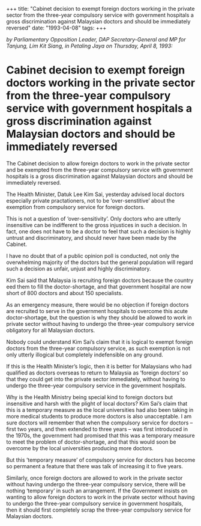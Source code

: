 +++ 
title: "Cabinet decision to exempt foreign doctors working in the private sector from the three-year compulsory service with government hospitals a gross discrimination against Malaysian doctors and should be immediately reversed"
date: "1993-04-08"
tags:
+++

_by Parliamentary Opposition Leader, DAP Secretary-General and MP for Tanjung, Lim Kit Siang, in Petaling Jaya on Thursday, April 8, 1993:_

# Cabinet decision to exempt foreign doctors working in the private sector from the three-year compulsory service with government hospitals a gross discrimination against Malaysian doctors and should be immediately reversed

The Cabinet decision to allow foreign doctors to work in the private sector and be exempted from the three-year compulsory service with government hospitals is a gross discrimination against Malaysian doctors and should be immediately reversed.</u>

The Health Minister, Datuk Lee Kim Sai, yesterday advised local doctors especially private practationers, not to be ‘over-senstitive’ about the exemption from compulsory service for foreign doctors.

This is not a question of ‘over-sensitivity’. Only doctors who are utterly insensitive can be indifferent to the gross injustices in such a decision. In fact, one does not have to be a doctor to feel that such a decision is highly untrust and discriminatory, and should never have been made by the Cabinet.

I have no doubt that of a public opinion poll is conducted, not only the overwhelming majority of the doctors but the general population will regard such a decision as unfair, unjust and highly discriminatory.

Kim Sai said that Malaysia is recruiting foreign doctors because the country eed them to fill the doctor-shortage, and that government hospital are now short of 800 doctors and about 150 specialists.

As an emergency measure, there would be no objection if foreign doctors are recruited to serve in the government hospitals to overcome this acute doctor-shortage, but the question is why they should be allowed to work in private sector without having to undergo the three-year compulsory service obligatory for all Malaysian doctors.

Nobody could understand Kim Sai’s claim that it is logical to exempt foreign doctors from the three-year compulsory service, as such exemption is not only utterly illogical but completely indefensible on any ground.

If this is the Health Minister’s logic, then it is better for Malaysians who had qualified as doctors overseas to return to Malaysia as ‘foreign doctors’ so that they could get into the private sector immediately, without having to undergo the three-year compulsory service in the government hospitals.

Why is the Health Ministry being special kind to foreign doctors but insensitive and harsh with the plight of local doctors?
Kim Sai’s claim that this is a temporary measure as the local universities had also been taking in more medical students to produce more doctors is also unacceptable. I am sure doctors will remember that when the compulsory service for doctors – first two years, and then extended to three years – was first introduced in the 1970s, the government had promised that this was a temporary measure to meet the problem of doctor-shortage, and that this would soon be overcome by the local universities producing more doctors.

But this ‘temporary measure’ of compulsory service for doctors has become so permanent a feature that there was talk of increasing it to five years.

Similarly, once foreign doctors are allowed to work in the private sector without having undergo the three-year compulsory service, there will be nothing ‘temporary’ in such an arrangement.
If the Government insists on wanting to allow foreign doctors to work in the private sector without having to undergo the three-year compulsory service in government hospitals, then it should first completely scrap the three-year compulsory service for Malaysian doctors.
 
